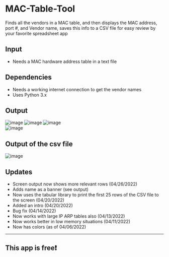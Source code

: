 # MAC-Table-Tool
Finds all the vendors in a MAC table, and then displays the MAC address, port #, and Vendor name, saves this
info to a CSV file for easy review by your favorite spreadsheet app 
## Input
* Needs a MAC hardware address table in a text file

## Dependencies
* Needs a working internet connection to get the vendor names
* Uses Python 3.x

## Output
![image](https://user-images.githubusercontent.com/48565067/164480093-a948553d-865a-45c4-a9c9-cae55a4f8f43.png)
![image](https://user-images.githubusercontent.com/48565067/164480372-5e43f0f9-cb59-477c-830c-7e11a8424dd3.png)
![image](https://user-images.githubusercontent.com/48565067/165379970-f64aa90d-b07f-407b-96d5-0fc3a36c6905.png)<br>
![image](https://user-images.githubusercontent.com/48565067/162002198-bc4a35d0-a86b-40ba-a6d5-114cbd068e2e.png)

## Output of the csv file
![image](https://user-images.githubusercontent.com/48565067/162002645-ba668815-da39-4cfb-a759-9b08d12e74c9.png)

## Updates
* Screen output now shows more relevant rows (04/26/2022)
* Adds name as a banner (see output)
* Now uses the tabular library to print the first 25 rows of the CSV file to the screen (04/20/2022)
* Added an intro (04/20/2022)
* Bug fix (04/14/2022)
* Now works with large IP ARP tables also (04/13/2022)
* Now works better in low memory situations (04/11/2022)
* Now has colors (as of 04/06/2022)
---
## This app is free❗
